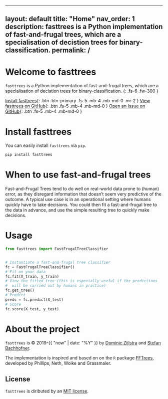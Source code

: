 <!---
SPDX-FileCopyrightText: 2019-2024 Dominic Zijlstra <dominiczijlstra@gmail.com>, Stefan Bachhofner <bachhofner.dev@gmail.com>

SPDX-License-Identifier: MIT
--->
---
layout: default
title: "Home"
nav_order: 1
description: fasttrees is a Python implementation of fast-and-frugal trees, which are a specialisation of decistion trees for binary-classification.
permalink: /
---
# Welcome to fasttrees

`fasttrees` is a Python implementation of fast-and-frugal trees, which are a specialisation of decistion trees for binary-classification.
{: .fs-6 .fw-300 }

[Install fasttrees](#install-fasttrees){: .btn .btn-primary .fs-5 .mb-4 .mb-md-0 .mr-2 }
[View fasttrees on GitHub](https://github.com/fasttrees/fasttrees){: .btn .fs-5 .mb-4 .mb-md-0 }
[Open an Issue on GitHub](https://github.com/fasttrees/fasttrees/issues){: .btn .fs-5 .mb-4 .mb-md-0 }


# Install fasttrees

You can easily install `fasttrees` via `pip`.

```bash
pip install fasttrees
```

# When to use fast-and-frugal trees

Fast-and-Frugal Trees tend to do well on real-world data prone to (human) error, as they disregard information that doesn’t seem very predictive of the outcome. A typical use case is in an operational setting where humans quickly have to take decisions. You could then fit a fast-and-frugal tree to the data in advance, and use the simple resulting tree to quickly make decisions.

# Usage

```python
from fasttrees import FastFrugalTreeClassifier


# Instantiate a fast-and-frugal tree classifier
fc = FastFrugalTreeClassifier()
# Fit on your data
fc.fit(X_train, y_train)
# View the fitted tree (this is especially useful if the predictions
#  will be carried out by humans in practice)
fc.get_tree()
# Predict
preds = fc.predict(X_test)
# Score
fc.score(X_test, y_test)
```

# About the project

`fasttrees` is &copy; 2019-{{ "now" | date: "%Y" }} by [Dominic Zijlstra](https://www.linkedin.com/in/dominiczijlstra/) and [Stefan Bachhofner](https://www.linkedin.com/in/stefan-bachhofner-b729031b0/).

The implementation is inspired and based on on the `R` package [FFTrees](https://cran.r-project.org/web/packages/FFTrees/index.html), developed by Phillips, Neth, Woike and Grassmaier.

## License

`fasttrees` is diributed by an [MIT license](https://github.com/fasttrees/fasttrees/blob/master/LICENSE.txt).
